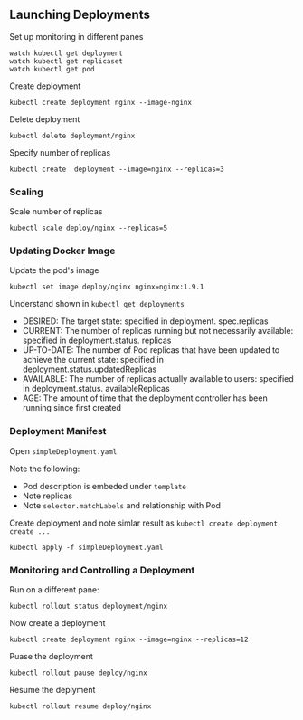 ## Launching Deployments

Set up monitoring in different panes

```
watch kubectl get deployment
watch kubectl get replicaset
watch kubectl get pod
```

Create deployment

```
kubectl create deployment nginx --image-nginx
```

Delete deployment

```
kubectl delete deployment/nginx
```

Specify number of replicas 

```
kubectl create  deployment --image=nginx --replicas=3
```

### Scaling

Scale number of replicas

```
kubectl scale deploy/nginx --replicas=5
```

### Updating Docker Image

Update the pod's image

```
kubectl set image deploy/nginx nginx=nginx:1.9.1
```

Understand shown in `kubectl get deployments`

* DESIRED: The target state: specified in deployment. spec.replicas
* CURRENT: The number of replicas running but not necessarily available: specified in deployment.status. replicas
* UP-TO-DATE: The number of Pod replicas that have been updated to achieve the current state: specified in deployment.status.updatedReplicas
* AVAILABLE: The number of replicas actually available to users: specified in deployment.status. availableReplicas
* AGE: The amount of time that the deployment controller has been running since first created

### Deployment Manifest

Open `simpleDeployment.yaml`

Note the following:

* Pod description is embeded under `template`
* Note replicas
* Note `selector.matchLabels` and relationship with Pod

Create deployment and note simlar result as `kubectl create deployment create ...`

```
kubectl apply -f simpleDeployment.yaml
```

### Monitoring and Controlling a Deployment

Run on a different pane:

```
kubectl rollout status deployment/nginx
```

Now create a deployment

```
kubectl create deployment nginx --image=nginx --replicas=12
```

Puase the deployment

```
kubectl rollout pause deploy/nginx
```

Resume the deplyment

```
kubectl rollout resume deploy/nginx
```


















